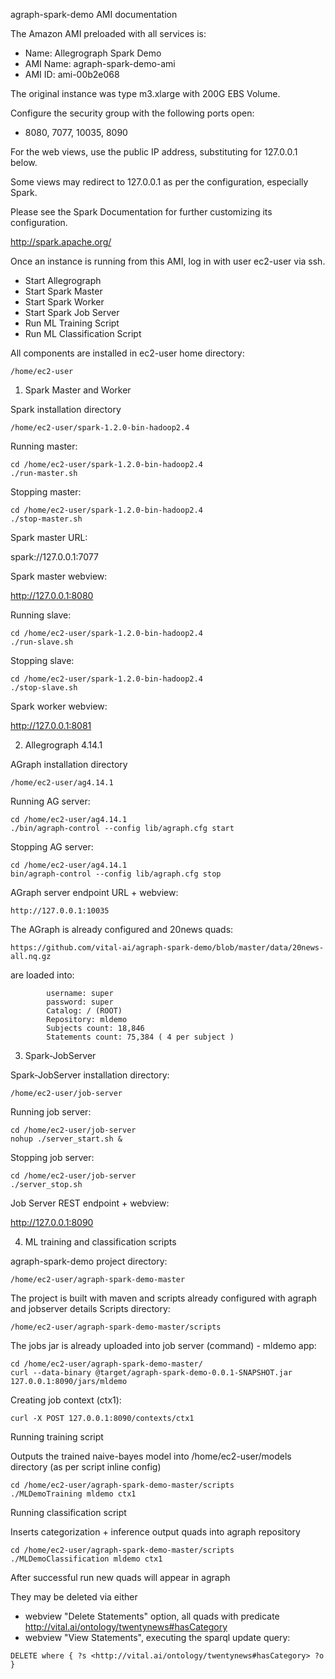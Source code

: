agraph-spark-demo AMI documentation

The Amazon AMI preloaded with all services is:
* Name: Allegrograph Spark Demo
* AMI Name: agraph-spark-demo-ami
* AMI ID: ami-00b2e068

The original instance was type m3.xlarge with 200G EBS Volume.

Configure the security group with the following ports open:
* 8080, 7077, 10035, 8090

For the web views, use the public IP address, substituting for 127.0.0.1 below.

Some views may redirect to 127.0.0.1 as per the configuration, especially Spark.

Please see the Spark Documentation for further customizing its configuration.

<http://spark.apache.org/>
 

Once an instance is running from this AMI, log in with user ec2-user via ssh.

* Start Allegrograph
* Start Spark Master
* Start Spark Worker
* Start Spark Job Server
* Run ML Training Script
* Run ML Classification Script


All components are installed in ec2-user home directory:
```
/home/ec2-user
```
1. Spark Master and Worker

Spark installation directory
```
/home/ec2-user/spark-1.2.0-bin-hadoop2.4
```
Running master:
```
cd /home/ec2-user/spark-1.2.0-bin-hadoop2.4
./run-master.sh
```
Stopping master:
```
cd /home/ec2-user/spark-1.2.0-bin-hadoop2.4
./stop-master.sh
```

Spark master URL:

spark://127.0.0.1:7077

Spark master webview:

http://127.0.0.1:8080


Running slave:
```
cd /home/ec2-user/spark-1.2.0-bin-hadoop2.4
./run-slave.sh
```
Stopping slave:
```
cd /home/ec2-user/spark-1.2.0-bin-hadoop2.4
./stop-slave.sh
```
Spark worker webview:

http://127.0.0.1:8081


2. Allegrograph 4.14.1

AGraph installation directory
```
/home/ec2-user/ag4.14.1
```

Running AG server:
```
cd /home/ec2-user/ag4.14.1
./bin/agraph-control --config lib/agraph.cfg start
```
Stopping AG server:
```
cd /home/ec2-user/ag4.14.1
bin/agraph-control --config lib/agraph.cfg stop
```
AGraph server endpoint URL + webview:
```
http://127.0.0.1:10035
```

The AGraph is already configured and 20news quads:
```
https://github.com/vital-ai/agraph-spark-demo/blob/master/data/20news-all.nq.gz
```
are loaded into:
```
        username: super
        password: super
        Catalog: / (ROOT)
        Repository: mldemo
        Subjects count: 18,846
        Statements count: 75,384 ( 4 per subject )
```

3. Spark-JobServer

Spark-JobServer installation directory:
```
/home/ec2-user/job-server
```
Running job server:
```
cd /home/ec2-user/job-server
nohup ./server_start.sh &
```
Stopping job server:
```
cd /home/ec2-user/job-server
./server_stop.sh
```

Job Server REST endpoint + webview:

http://127.0.0.1:8090


4. ML training and classification scripts

agraph-spark-demo project directory:
```
/home/ec2-user/agraph-spark-demo-master
```

The project is built with maven and scripts already configured with agraph and jobserver details
Scripts directory:
```
/home/ec2-user/agraph-spark-demo-master/scripts
```

The jobs jar is already uploaded into job server (command) - mldemo app:
```
cd /home/ec2-user/agraph-spark-demo-master/
curl --data-binary @target/agraph-spark-demo-0.0.1-SNAPSHOT.jar  127.0.0.1:8090/jars/mldemo
```

Creating job context (ctx1):
```
curl -X POST 127.0.0.1:8090/contexts/ctx1
```

Running training script

Outputs the trained naive-bayes model into /home/ec2-user/models directory (as per script inline config)
```
cd /home/ec2-user/agraph-spark-demo-master/scripts
./MLDemoTraining mldemo ctx1
```

Running classification script

Inserts categorization + inference output quads into agraph repository
```
cd /home/ec2-user/agraph-spark-demo-master/scripts
./MLDemoClassification mldemo ctx1
```

After successful run new quads will appear in agraph

They may be deleted via either 
* webview "Delete Statements" option, all quads with predicate <http://vital.ai/ontology/twentynews#hasCategory>
* webview "View Statements", executing the sparql update query:
```
DELETE where { ?s <http://vital.ai/ontology/twentynews#hasCategory> ?o }
```




